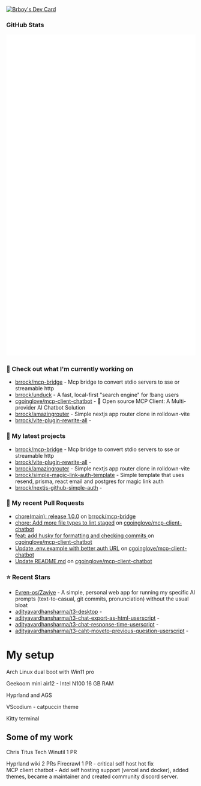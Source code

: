 <a href="https://app.daily.dev/brboy"><img src="https://api.daily.dev/devcards/v2/4Od30842NXiIC3it6dfHG.png?r=60c&type=default" width="356" alt="Brboy's Dev Card"/></a>
### GitHub Stats

<p align="left"><img src="https://raw.githubusercontent.com/brrock/brrock/main/github-metrics.svg" /></p>

### 👷 Check out what I'm currently working on

- [brrock/mcp-bridge](https://github.com/brrock/mcp-bridge) - Mcp bridge to convert stdio servers to sse or streamable http
- [brrock/unduck](https://github.com/brrock/unduck) - A fast, local-first &#34;search engine&#34; for !bang users
- [cgoinglove/mcp-client-chatbot](https://github.com/cgoinglove/mcp-client-chatbot) - 🚀 Open source MCP Client: A Multi-provider AI Chatbot Solution
- [brrock/amazingrouter](https://github.com/brrock/amazingrouter) - Simple nextjs app router clone in rolldown-vite 
- [brrock/vite-plugin-rewrite-all](https://github.com/brrock/vite-plugin-rewrite-all) - 
### 🌱 My latest projects

- [brrock/mcp-bridge](https://github.com/brrock/mcp-bridge) - Mcp bridge to convert stdio servers to sse or streamable http
- [brrock/vite-plugin-rewrite-all](https://github.com/brrock/vite-plugin-rewrite-all) - 
- [brrock/amazingrouter](https://github.com/brrock/amazingrouter) - Simple nextjs app router clone in rolldown-vite 
- [brrock/simple-magic-link-auth-template](https://github.com/brrock/simple-magic-link-auth-template) - Simple template that uses resend, prisma, react email and postgres for magic link auth
- [brrock/nextjs-github-simple-auth](https://github.com/brrock/nextjs-github-simple-auth) - 
### 🔨 My recent Pull Requests

- [chore(main): release 1.0.0](https://github.com/brrock/mcp-bridge/pull/2) on [brrock/mcp-bridge](https://github.com/brrock/mcp-bridge)
- [chore: Add more file types to lint staged](https://github.com/cgoinglove/mcp-client-chatbot/pull/76) on [cgoinglove/mcp-client-chatbot](https://github.com/cgoinglove/mcp-client-chatbot)
- [feat: add husky for formatting and checking commits ](https://github.com/cgoinglove/mcp-client-chatbot/pull/71) on [cgoinglove/mcp-client-chatbot](https://github.com/cgoinglove/mcp-client-chatbot)
- [Update .env.example with better auth URL](https://github.com/cgoinglove/mcp-client-chatbot/pull/59) on [cgoinglove/mcp-client-chatbot](https://github.com/cgoinglove/mcp-client-chatbot)
- [Update README.md](https://github.com/cgoinglove/mcp-client-chatbot/pull/58) on [cgoinglove/mcp-client-chatbot](https://github.com/cgoinglove/mcp-client-chatbot)
### ⭐ Recent Stars

- [Evren-os/Zaviye](https://github.com/Evren-os/Zaviye) - A simple, personal web app for running my specific AI prompts (text-to-casual, git commits, pronunciation) without the usual bloat
- [adityavardhansharma/t3-desktop](https://github.com/adityavardhansharma/t3-desktop) - 
- [adityavardhansharma/t3-chat-export-as-html-userscript](https://github.com/adityavardhansharma/t3-chat-export-as-html-userscript) - 
- [adityavardhansharma/t3-chat-response-time-userscript](https://github.com/adityavardhansharma/t3-chat-response-time-userscript) - 
- [adityavardhansharma/t3-caht-moveto-previous-question-userscript](https://github.com/adityavardhansharma/t3-caht-moveto-previous-question-userscript) - 
# My setup

Arch Linux dual boot with Win11 pro

Geekoom mini air12 - Intel N100 16 GB RAM

Hyprland and AGS 

VScodium - catpuccin theme

Kitty terminal

## Some of my work

Chris Titus Tech Winutil 1 PR

Hyprland wiki 2 PRs
Firecrawl 1 PR - critical self host hot fix <br/>
MCP client chatbot - Add self hosting support (vercel and docker), added themes, became a maintainer and created community discord server.